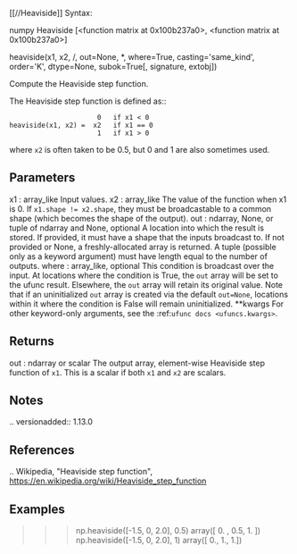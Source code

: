 [[//Heaviside]]
Syntax:

  numpy Heaviside [<function matrix at 0x100b237a0>, <function matrix at 0x100b237a0>]

heaviside(x1, x2, /, out=None, *, where=True, casting='same_kind', order='K', dtype=None, subok=True[, signature, extobj])

Compute the Heaviside step function.

The Heaviside step function is defined as::

                          0   if x1 < 0
    heaviside(x1, x2) =  x2   if x1 == 0
                          1   if x1 > 0

where `x2` is often taken to be 0.5, but 0 and 1 are also sometimes used.

Parameters
----------
x1 : array_like
    Input values.
x2 : array_like
    The value of the function when x1 is 0.
    If ``x1.shape != x2.shape``, they must be broadcastable to a common
    shape (which becomes the shape of the output).
out : ndarray, None, or tuple of ndarray and None, optional
    A location into which the result is stored. If provided, it must have
    a shape that the inputs broadcast to. If not provided or None,
    a freshly-allocated array is returned. A tuple (possible only as a
    keyword argument) must have length equal to the number of outputs.
where : array_like, optional
    This condition is broadcast over the input. At locations where the
    condition is True, the `out` array will be set to the ufunc result.
    Elsewhere, the `out` array will retain its original value.
    Note that if an uninitialized `out` array is created via the default
    ``out=None``, locations within it where the condition is False will
    remain uninitialized.
**kwargs
    For other keyword-only arguments, see the
    :ref:`ufunc docs <ufuncs.kwargs>`.

Returns
-------
out : ndarray or scalar
    The output array, element-wise Heaviside step function of `x1`.
    This is a scalar if both `x1` and `x2` are scalars.

Notes
-----
.. versionadded:: 1.13.0

References
----------
.. Wikipedia, "Heaviside step function",
   https://en.wikipedia.org/wiki/Heaviside_step_function

Examples
--------
>>> np.heaviside([-1.5, 0, 2.0], 0.5)
array([ 0. ,  0.5,  1. ])
>>> np.heaviside([-1.5, 0, 2.0], 1)
array([ 0.,  1.,  1.])